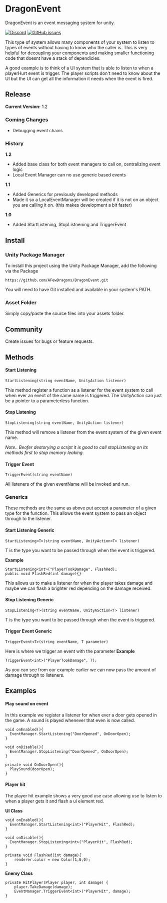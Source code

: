 # DragonEvent
DragonEvent is an event messaging system for unity.

[![Discord](https://img.shields.io/discord/686737735356252191.svg)](https://discord.gg/M7Gv6ER)
[![GitHub issues](https://img.shields.io/github/issues/AFewDragons/GlobalEvent.svg)](https://github.com/AFewDragons/DragonEvent/issues)

This type of system allows many components of your system to listen to types of events without having to know who the caller is. This is very helpful for decoupling your components and making smaller functioning code that doesnt have a stack of dependicies.

A good example is to think of a UI system that is able to listen to when a playerHurt event is trigger. The player scripts don't need to know about the UI but the UI can get all the information it needs when the event is fired.

## Release

**Current Version:** 1.2

### Coming Changes
- Debugging event chains

### History
**1.2**
- Added base class for both event managers to call on, centralizing event logic
- Local Event Manager can no use generic based events

**1.1**
- Added Generics for previously developed methods
- Made it so a LocalEventManager will be created if it is not on an object you are calling it on. (this makes development a bit faster)

**1.0**
- Added StartListening, StopListnening and TriggerEvent

## Install

### Unity Package Manager

To install this project using the Unity Package Manager,
add the following via the Package 

```
https://github.com/AFewDragons/DragonEvent.git
```

You will need to have Git installed and available in your system's PATH.

### Asset Folder

Simply copy/paste the source files into your assets folder.

## Community

Create issues for bugs or feature requests.

## Methods



#### Start Listening
```
StartListening(string eventName, UnityAction listener)
```
This method register a function as a listener for the event system to call when ever an event of the same name is triggered.
The UnityAction can just be a pointer to a parameterless function.

#### Stop Listening
```
StopListening(string eventName, UnityAction listener)
```
This method will remove a listener from the event system of the given event name.

*Note.. Beofer destorying a script it is good to call stopListening on its methods first to stop memory leaking.*

#### Trigger Event
```
TriggerEvent(string eventName)
```
All listeners of the given eventName will be invoked and run.

### Generics
These methods are the same as above put accept a parameter of a given type for the function. This allows the event system to pass an object through to the listener.

#### Start Listening Generic
```
StartListening<T>(string eventName, UnityAction<T> listener)
```
T is the type you want to be passed through when the event is triggered. 

**Example**
```
StartListening<int>("PlayerTookDamage", FlashRed);
public void FlashRed(int damage){}
```

This allows us to make a listener for when the player takes damage and maybe we can flash a brighter red depending on the damage received.

#### Stop Listening Generic
```
StopListening<T>(string eventName, UnityASction<T> listener)
```
T is the type you want to be passed through when the event is triggered. 

#### Trigger Event Generic
```
TriggerEvent<T>(string eventName, T parameter)
```
Here is where we trigger an event with the parameter
**Example**
```
TriggerEvent<int>("PlayerTookDamage", 7);
```

As you can see from our example earlier we can now pass the amount of damage through to listeners.

## Examples

#### Play sound on event
In this example we register a listener for when ever a door gets opened in the game. A sound is played whenever that even is now called.
```
void onEnabled(){
  EventManager.StartListening("DoorOpened", OnDoorOpen);
}

void onDisable(){
  EventManager.StopListening("DoorOpened", OnDoorOpen);
}

private void OnDoorOpen(){
  PlaySound(doorOpen);
}
```

#### Player hit
The player hit example shows a very good use case allowing use to listen to when a player gets it and flash a ui element red.

**UI Class**
```
void onEnabled(){
  EventManager.StartListening<int>("PlayerHit", FlashRed);
}

void onDisable(){
  EventManager.StopListening<int>("PlayerHit", FlashRed);
}

private void FlashRed(int damage){
	renderer.color = new Color(1,0,0);
}
```

**Enemy Class**
```
private HitPlayer(Player player, int damage) {
	player.TakeDamage(damage);
	EventManager.TriggerEvent<int>("PlayerHit", damage);
}
```